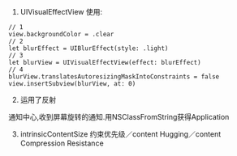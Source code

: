 1. UIVisualEffectView
使用:

```
// 1
view.backgroundColor = .clear
// 2
let blurEffect = UIBlurEffect(style: .light)
// 3
let blurView = UIVisualEffectView(effect: blurEffect)
// 4
blurView.translatesAutoresizingMaskIntoConstraints = false
view.insertSubview(blurView, at: 0)
```

2. 运用了反射

通知中心,收到屏幕旋转的通知.用NSClassFromString获得Application

3. intrinsicContentSize
   约束优先级／content Hugging／content Compression Resistance